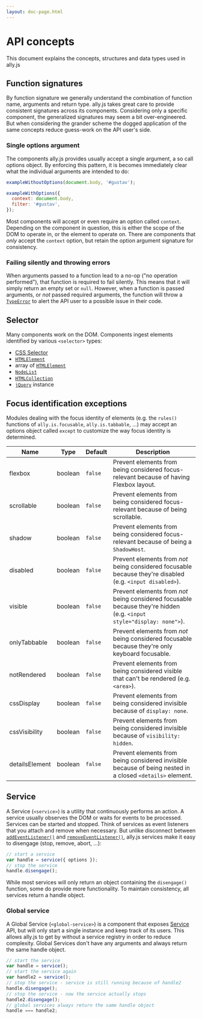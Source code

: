 ```yaml
---
layout: doc-page.html
---
```


# API concepts

This document explains the concepts, structures and data types used in ally.js

## Function signatures

By function signature we generally understand the combination of function name, arguments and return type. ally.js takes great care to provide consistent signatures across its components. Considering only a specific component, the generalized signatures may seem a bit over-engineered. But when considering the grander scheme the dogged application of the same concepts reduce guess-work on the API user's side.

### Single options argument

The components ally.js provides usually accept a single argument, a so call options object. By enforcing this pattern, it is becomes immediately clear what the individual arguments are intended to do:

```js
exampleWithoutOptions(document.body, '#gustav');

exampleWithOptions({
  context: document.body,
  filter: '#gustav',
});
```

Most components will accept or even require an option called `context`. Depending on the component in question, this is either the scope of the DOM to operate in, or the element to operate on. There are components that *only* accept the `context` option, but retain the option argument signature for consistency.

### Failing silently and throwing errors

When arguments passed to a function lead to a no-op ("no operation performed"), that function is required to fail silently. This means that it will simply return an empty set or `null`. However, when a function is passed arguments, or *not* passed required arguments, the function will throw a [`TypeError`](https://developer.mozilla.org/en-US/docs/Web/JavaScript/Reference/Global_Objects/TypeError) to alert the API user to a possible issue in their code.


## Selector

Many components work on the DOM. Components ingest elements identified by various `<selector>` types:

* [CSS Selector](https://developer.mozilla.org/en-US/docs/Web/API/Document/querySelectorAll)
* [`HTMLElement`](https://developer.mozilla.org/en/docs/Web/API/HTMLElement)
* array of [`HTMLElement`](https://developer.mozilla.org/en/docs/Web/API/HTMLElement)
* [`NodeList`](https://developer.mozilla.org/en/docs/Web/API/NodeList)
* [`HTMLCollection`](https://developer.mozilla.org/en/docs/Web/API/HTMLCollection)
* [`jQuery`](http://api.jquery.com/jQuery/) instance


## Focus identification exceptions

Modules dealing with the focus identity of elements (e.g. the `rules()` functions of `ally.is.focusable`, `ally.is.tabbable`, …) may accept an options object called `except` to customize the way focus identity is determined.

| Name | Type | Default | Description |
| ---- | ---- | ------- | ----------- |
| flexbox | boolean | `false` | Prevent elements from being considered focus-relevant because of having Flexbox layout. |
| scrollable | boolean | `false` | Prevent elements from being considered focus-relevant because of being scrollable. |
| shadow | boolean | `false` | Prevent elements from being considered focus-relevant because of being a `ShadowHost`. |
| disabled | boolean | `false` | Prevent elements from *not* being considered focusable because they're disabled (e.g. `<input disabled>`). |
| visible | boolean | `false` | Prevent elements from *not* being considered focusable because they're hidden (e.g. `<input style="display: none">`). |
| onlyTabbable | boolean | `false` | Prevent elements from *not* being considered focusable because they're only keyboard focusable. |
| notRendered | boolean | `false` | Prevent elements from being considered visible that can't be rendered (e.g. `<area>`). |
| cssDisplay | boolean | `false` | Prevent elements from being considered invisible because of `display: none`. |
| cssVisibility | boolean | `false` | Prevent elements from being considered invisible because of `visibility: hidden`. |
| detailsElement | boolean | `false` | Prevent elements from being considered invisible because of being nested in a closed `<details>` element. |

## Service

A Service (`<service>`) is a utility that continuously performs an action. A service usually observes the DOM or waits for events to be processed. Services can be started and stopped. Think of services as event listeners that you attach and remove when necessary. But unlike disconnect between [`addEventListener()`](https://developer.mozilla.org/en-US/docs/Web/API/EventTarget/addEventListener) and [`removeEventListener()`](https://developer.mozilla.org/en-US/docs/Web/API/EventTarget/removeEventListener), ally.js services make it easy to disengage (stop, remove, abort, …):

```js
// start a service
var handle = service({ options });
// stop the service
handle.disengage();
```

While most services will only return an object containing the `disengage()` function, some do provide more functionality. To maintain consistency, all services return a handle object.

### Global service

A Global Service (`<global-service>`) is a component that exposes [Service](#Service) API, but will only start a single instance and keep track of its users. This allows ally.js to get by without a service registry in order to reduce complexity. Global Services don't have any arguments and always return the same handle object.

```js
// start the service
var handle = service();
// start the service again
var handle2 = service();
// stop the service - service is still running because of handle2
handle.disengage();
// stop the service - now the service actually stops
handle2.disengage();
// global services always return the same handle object
handle === handle2;
```
